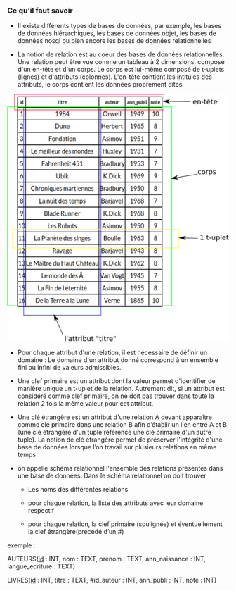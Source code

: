 ### Ce qu’il faut savoir

- Il existe différents types de bases de données, par exemple, les bases de données
  hiérarchiques, les bases de données objet, les bases de données nosql ou bien
  encore les bases de données relationnelles

- La notion de relation est au coeur des bases de données relationnelles. Une relation peut être vue comme un tableau à 2 dimensions, composé d'un en-tête et d'un corps. Le corps est lui-même composé de t-uplets (lignes) et d'attributs (colonnes). L'en-tête contient les intitulés des attributs, le corps contient les données proprement dites.

![](img/bd_rela_1.png)

- Pour chaque attribut d'une relation, il est nécessaire de définir un domaine : Le domaine d'un attribut donné correspond à un ensemble fini ou infini de valeurs
  admissibles.

- Une clef primaire est un attribut dont la valeur permet d'identifier de manière unique un t-uplet de la relation. Autrement dit, si un attribut est considéré comme clef primaire, on ne doit pas trouver dans toute la relation 2 fois la même valeur pour cet attribut.

- Une clé étrangère est un attribut d'une relation A devant apparaître comme clé
  primaire dans une relation B afin d’établir un lien entre A et B (une clé étrangère d'un tuple référence une clé primaire d'un autre tuple). La notion de clé étrangère permet de préserver l'intégrité d'une base de données lorsque l’on travail sur plusieurs relations en même temps

- on appelle schéma relationnel l'ensemble des relations présentes
  dans une base de données. Dans le schéma relationnel on doit
  trouver :
  
  - Les noms des différentes relations
  
  - pour chaque relation, la liste des attributs avec leur domaine
    respectif
  
  - pour chaque relation, la clef primaire (soulignée) et
    éventuellement la clef étrangère(précédé d’un #)
  
exemple :
  
AUTEURS(<u>id</u> : INT, nom : TEXT, prenom : TEXT, ann_naissance : INT, langue_ecriture : TEXT)
  
LIVRES(<u>id</u> : INT, titre : TEXT, #id_auteur : INT, ann_publi : INT, note : INT)


